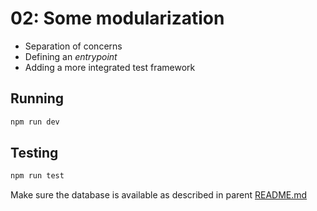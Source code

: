 # 02: Some modularization

- Separation of concerns
- Defining an _entrypoint_
- Adding a more integrated test framework

## Running

```bash
npm run dev
```

## Testing

```bash
npm run test
```

Make sure the database is available as described in parent [README.md](../README.md)
